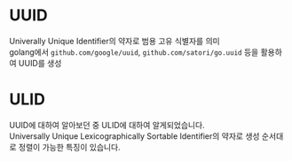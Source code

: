 # **UUID**
Univerally Unique Identifier의 약자로 범용 고유 식별자를 의미   
golang에서 `github.com/google/uuid`, `github.com/satori/go.uuid` 등을 활용하여 UUID를 생성
   
# **ULID**
UUID에 대하여 알아보던 중 ULID에 대하여 알게되었습니다.   
Universally Unique Lexicographically Sortable Identifier의 약자로 생성 순서대로 정렬이 가능한 특징이 있습니다.  